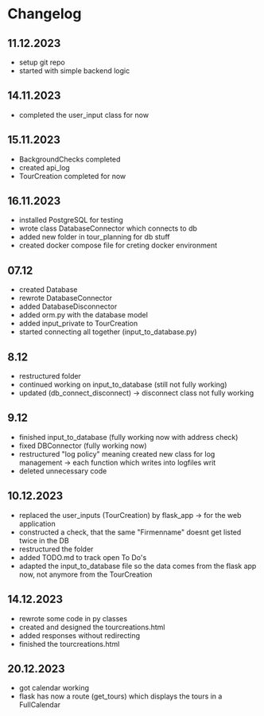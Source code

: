 # Changelog
## 11.12.2023
- setup git repo
- started with simple backend logic

## 14.11.2023
- completed the user_input class for now

## 15.11.2023
- BackgroundChecks completed 
- created api_log
- TourCreation completed for now

## 16.11.2023
- installed PostgreSQL for testing
- wrote class DatabaseConnector which connects to db
- added new folder in tour_planning for db stuff
- created docker compose file for creting docker environment

## 07.12
- created Database
- rewrote DatabaseConnector
- added DatabaseDisconnector
- added orm.py with the database model
- added input_private to TourCreation
- started connecting all together (input_to_database.py)

## 8.12
- restructured folder
- continued working on input_to_database (still not fully working)
- updated (db_connect_disconnect) -> disconnect class not fully working

## 9.12
- finished input_to_database (fully working now with address check)
- fixed DBConnector (fully working now)
- restructured "log policy" meaning created new class for log management -> each function which writes into logfiles writ
- deleted unnecessary code

## 10.12.2023
- replaced the user_inputs (TourCreation) by flask_app -> for the web application
- constructed a check, that the same "Firmenname" doesnt get listed twice in the DB
- restructured the folder
- added TODO.md to track open To Do's
- adapted the input_to_database file so the data comes from the flask app now, not anymore from the TourCreation

## 14.12.2023
- rewrote some code in py classes
- created and designed the tourcreations.html
- added responses without redirecting
- finished the tourcreations.html

## 20.12.2023
- got calendar working
- flask has now a route (get_tours) which displays the tours in a FullCalendar